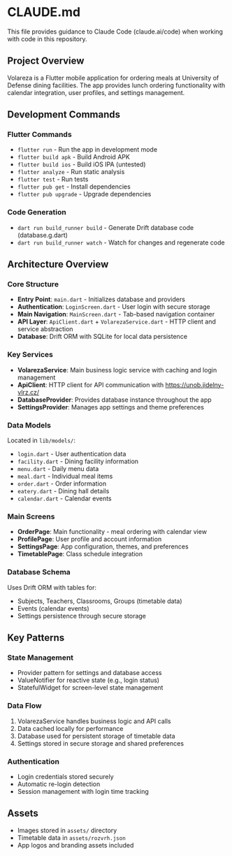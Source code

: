 # CLAUDE.md

This file provides guidance to Claude Code (claude.ai/code) when working with code in this repository.

## Project Overview

Volareza is a Flutter mobile application for ordering meals at University of Defense dining facilities. The app provides lunch ordering functionality with calendar integration, user profiles, and settings management.

## Development Commands

### Flutter Commands
- `flutter run` - Run the app in development mode
- `flutter build apk` - Build Android APK
- `flutter build ios` - Build iOS IPA (untested)
- `flutter analyze` - Run static analysis
- `flutter test` - Run tests
- `flutter pub get` - Install dependencies
- `flutter pub upgrade` - Upgrade dependencies

### Code Generation
- `dart run build_runner build` - Generate Drift database code (database.g.dart)
- `dart run build_runner watch` - Watch for changes and regenerate code

## Architecture Overview

### Core Structure
- **Entry Point**: `main.dart` - Initializes database and providers
- **Authentication**: `LoginScreen.dart` - User login with secure storage
- **Main Navigation**: `MainScreen.dart` - Tab-based navigation container
- **API Layer**: `ApiClient.dart` + `VolarezaService.dart` - HTTP client and service abstraction
- **Database**: Drift ORM with SQLite for local data persistence

### Key Services
- **VolarezaService**: Main business logic service with caching and login management
- **ApiClient**: HTTP client for API communication with https://unob.jidelny-vlrz.cz/
- **DatabaseProvider**: Provides database instance throughout the app
- **SettingsProvider**: Manages app settings and theme preferences

### Data Models
Located in `lib/models/`:
- `login.dart` - User authentication data
- `facility.dart` - Dining facility information
- `menu.dart` - Daily menu data
- `meal.dart` - Individual meal items
- `order.dart` - Order information
- `eatery.dart` - Dining hall details
- `calendar.dart` - Calendar events

### Main Screens
- **OrderPage**: Main functionality - meal ordering with calendar view
- **ProfilePage**: User profile and account information
- **SettingsPage**: App configuration, themes, and preferences
- **TimetablePage**: Class schedule integration

### Database Schema
Uses Drift ORM with tables for:
- Subjects, Teachers, Classrooms, Groups (timetable data)
- Events (calendar events)
- Settings persistence through secure storage

## Key Patterns

### State Management
- Provider pattern for settings and database access
- ValueNotifier for reactive state (e.g., login status)
- StatefulWidget for screen-level state management

### Data Flow
1. VolarezaService handles business logic and API calls
2. Data cached locally for performance
3. Database used for persistent storage of timetable data
4. Settings stored in secure storage and shared preferences

### Authentication
- Login credentials stored securely
- Automatic re-login detection
- Session management with login time tracking

## Assets
- Images stored in `assets/` directory
- Timetable data in `assets/rozvrh.json`
- App logos and branding assets included
